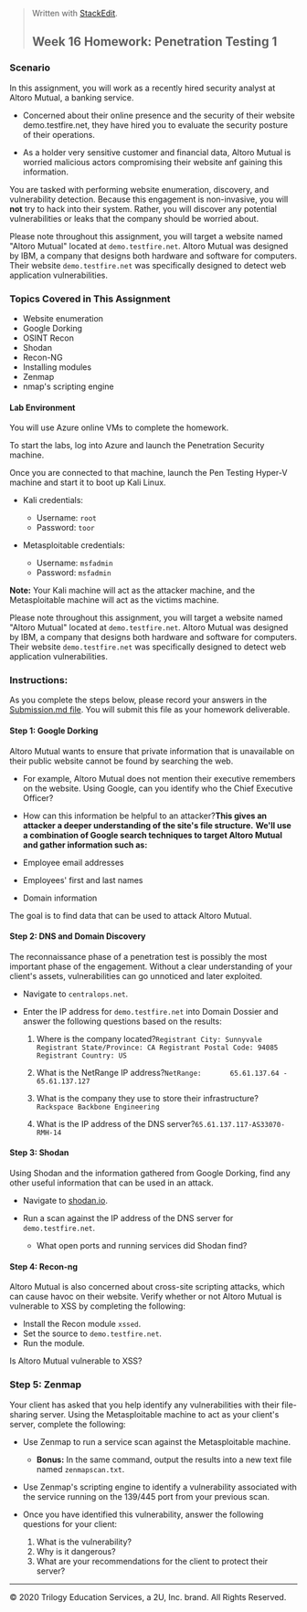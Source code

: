 ﻿


> Written with [StackEdit](https://stackedit.io/).
> ## Week 16 Homework: Penetration Testing 1

### [](#scenario)Scenario

In this assignment, you will work as a recently hired security analyst at Altoro Mutual, a banking service.

-   Concerned about their online presence and the security of their website demo.testfire.net, they have hired you to evaluate the security posture of their operations.
    
-   As a holder very sensitive customer and financial data, Altoro Mutual is worried malicious actors compromising their website anf gaining this information.
    

You are tasked with performing website enumeration, discovery, and vulnerability detection. Because this engagement is non-invasive, you will **not** try to hack into their system. Rather, you will discover any potential vulnerabilities or leaks that the company should be worried about.

Please note throughout this assignment, you will target a website named "Altoro Mutual" located at `demo.testfire.net`. Altoro Mutual was designed by IBM, a company that designs both hardware and software for computers. Their website `demo.testfire.net` was specifically designed to detect web application vulnerabilities.

### [](#topics-covered-in-this-assignment)Topics Covered in This Assignment

-   Website enumeration
-   Google Dorking
-   OSINT Recon
-   Shodan
-   Recon-NG
-   Installing modules
-   Zenmap
-   nmap's scripting engine

#### [](#lab-environment)Lab Environment

You will use Azure online VMs to complete the homework.

To start the labs, log into Azure and launch the Penetration Security machine.

Once you are connected to that machine, launch the Pen Testing Hyper-V machine and start it to boot up Kali Linux.

-   Kali credentials:
    
    -   Username: `root`
    -   Password: `toor`
-   Metasploitable credentials:
    
    -   Username: `msfadmin`
    -   Password: `msfadmin`

**Note:** Your Kali machine will act as the attacker machine, and the Metasploitable machine will act as the victims machine.

Please note throughout this assignment, you will target a website named "Altoro Mutual" located at `demo.testfire.net`. Altoro Mutual was designed by IBM, a company that designs both hardware and software for computers. Their website `demo.testfire.net` was specifically designed to detect web application vulnerabilities.

### [](#instructions)Instructions:

As you complete the steps below, please record your answers in the [Submission.md file](/UCB-Coding-Bootcamp/ucb-virt-cyber-pt-06-2021-u-lol-2/-/blob/master/16-Penetration-Testing/HW/SubmissionFile.md). You will submit this file as your homework deliverable.

#### [](#step-1-google-dorking)Step 1: Google Dorking

Altoro Mutual wants to ensure that private information that is unavailable on their public website cannot be found by searching the web.

-   For example, Altoro Mutual does not mention their executive remembers on the website. Using Google, can you identify who the Chief Executive Officer?
    
-   How can this information be helpful to an attacker?**This gives an attacker a deeper understanding of the site's file structure.**
__We'll use a combination of Google search techniques to target Altoro Mutual and gather information such as:__

-   Employee email addresses
-   Employees' first and last names
-   Domain information

The goal is to find data that can be used to attack Altoro Mutual.
    

#### [](#step-2-dns-and-domain-discovery)Step 2: DNS and Domain Discovery

The reconnaissance phase of a penetration test is possibly the most important phase of the engagement. Without a clear understanding of your client's assets, vulnerabilities can go unnoticed and later exploited.

-   Navigate to `centralops.net`.
    
-   Enter the IP address for `demo.testfire.net` into Domain Dossier and answer the following questions based on the results:
    
    1.  Where is the company located?`Registrant City: Sunnyvale
Registrant State/Province: CA
Registrant Postal Code: 94085
Registrant Country: US`
        
    2.  What is the NetRange IP address?`NetRange:       65.61.137.64 - 65.61.137.127`
        
    3.  What is the company they use to store their infrastructure?` Rackspace Backbone Engineering`
        
    4.  What is the IP address of the DNS server?`65.61.137.117-AS33070-RMH-14`
        

#### [](#step-3-shodan)Step 3: Shodan

Using Shodan and the information gathered from Google Dorking, find any other useful information that can be used in an attack.

-   Navigate to [shodan.io](https://www.shodan.io/).
    
-   Run a scan against the IP address of the DNS server for `demo.testfire.net`.
    
    -   What open ports and running services did Shodan find?

#### [](#step-4-recon-ng)Step 4: Recon-ng

Altoro Mutual is also concerned about cross-site scripting attacks, which can cause havoc on their website. Verify whether or not Altoro Mutual is vulnerable to XSS by completing the following:

-   Install the Recon module `xssed`.
-   Set the source to `demo.testfire.net`.
-   Run the module.

Is Altoro Mutual vulnerable to XSS?

### [](#step-5-zenmap)Step 5: Zenmap

Your client has asked that you help identify any vulnerabilities with their file-sharing server. Using the Metasploitable machine to act as your client's server, complete the following:

-   Use Zenmap to run a service scan against the Metasploitable machine.
    
    -   **Bonus:** In the same command, output the results into a new text file named `zenmapscan.txt`.
-   Use Zenmap's scripting engine to identify a vulnerability associated with the service running on the 139/445 port from your previous scan.
    
-   Once you have identified this vulnerability, answer the following questions for your client:
    
    1.  What is the vulnerability?
    2.  Why is it dangerous?
    3.  What are your recommendations for the client to protect their server?

----------

© 2020 Trilogy Education Services, a 2U, Inc. brand. All Rights Reserved.
